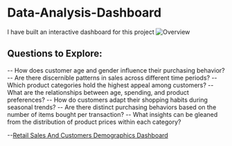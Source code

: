 # Data-Analysis-Dashboard
I have built an interactive dashboard for this project
![Overview](https://github.com/user-attachments/assets/eb06296c-0fb4-43a4-8a30-ba0ed9402d59)


## Questions to Explore: 
-- How does customer age and gender influence their purchasing behavior? 
-- Are there discernible patterns in sales across different time periods?
-- Which product categories hold the highest appeal among customers? 
-- What are the relationships between age, spending, and product preferences? 
-- How do customers adapt their shopping habits during seasonal trends? 
-- Are there distinct purchasing behaviors based on the number of items bought per transaction? 
-- What insights can be gleaned from the distribution of product prices within each category?

--<a href="https://1drv.ms/u/s!Akv2EM75R8mfeOzS6MoqapAUoqo?e=LRg0P3">Retail Sales And Customers Demographics Dashboard</a>
